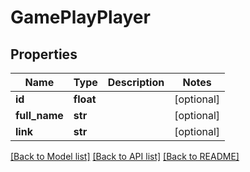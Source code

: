 # GamePlayPlayer

## Properties
Name | Type | Description | Notes
------------ | ------------- | ------------- | -------------
**id** | **float** |  | [optional] 
**full_name** | **str** |  | [optional] 
**link** | **str** |  | [optional] 

[[Back to Model list]](../README.md#documentation-for-models) [[Back to API list]](../README.md#documentation-for-api-endpoints) [[Back to README]](../README.md)

